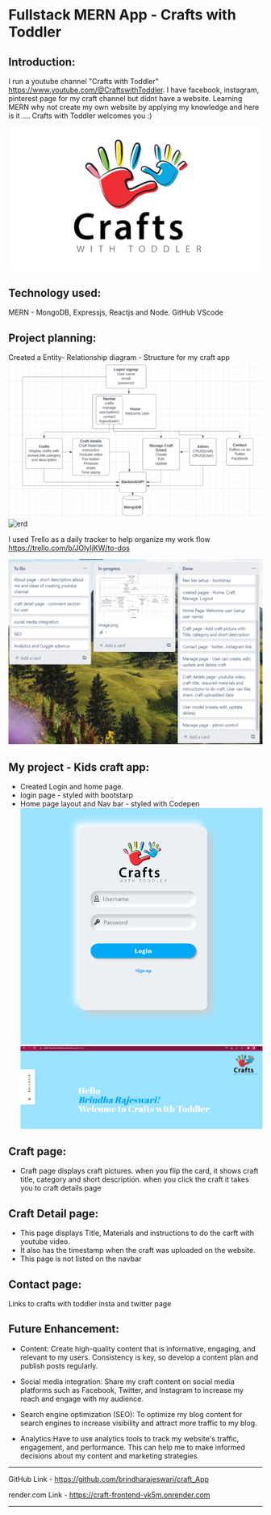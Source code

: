 # Fullstack MERN App - Crafts with Toddler

Introduction:
-------------
I run a youtube channel "Crafts with Toddler" 
https://www.youtube.com/@CraftswithToddler.
I have facebook, instagram, pinterest page for my craft channel but didnt have a website. Learning MERN why not create my own website by applying my knowledge and here is it .... Crafts with Toddler welcomes you :)

![logo](./client/src/images/logo.png)

Technology used:
----------------
MERN - MongoDB, Expressjs, Reactjs and Node.
GitHub
VScode

Project planning:
-----------------
Created a Entity- Relationship diagram - Structure for my craft app
![erd](./client/src/images/ERD.png)
![erd](erd.png)

I used Trello as a daily tracker to help organize my work flow
https://trello.com/b/JOIyIjKW/to-dos

![trello](./client/src/images/trello.png)

My project - Kids craft app:
-----------------------------

* Created Login and home page. 
* login page - styled with bootstarp
* Home page layout and Nav bar - styled with Codepen
![login](./client/src/images/login.png)
![home](./client/src/images/home.png)

Craft page:
----------
* Craft page displays craft pictures. when you flip the card, it shows craft title, category and short description. when you click the craft it takes you to craft details page

Craft Detail page:
------------------
* This page displays Title, Materials and instructions to do the carft with youtube video.
* It also has the timestamp when the craft was uploaded on the website.
* This page is not listed on the navbar

Contact page:
--------------
Links to crafts with toddler insta and twitter page

Future Enhancement:
--------------------

* Content: Create high-quality content that is informative, engaging, and relevant to my users. Consistency is key, so develop a content plan and publish posts regularly.

* Social media integration: Share my craft content on social media platforms such as Facebook, Twitter, and Instagram to increase my reach and engage with my audience.

* Search engine optimization (SEO): To optimize my blog content for search engines to increase visibility and attract more traffic to my blog.

* Analytics:Have to use analytics tools to track my website's traffic, engagement, and performance. This can help me to make informed decisions about my content and marketing strategies.

------------------------------------------------------------------------------

GitHub Link - https://github.com/brindharajeswari/craft_App

render.com Link - https://craft-frontend-vk5m.onrender.com

------------------------------------------------------------------------------

